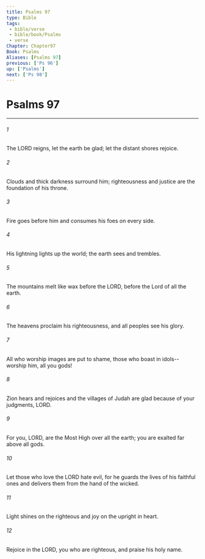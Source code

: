 ```yaml
---
title: Psalms 97
type: Bible
tags:
 - bible/verse
 - bible/book/Psalms
 - verse
Chapter: Chapter97
Book: Psalms
Aliases: [Psalms 97]
previous: ['Ps 96']
up: ['Psalms']
next: ['Ps 98']
---
```

# Psalms 97

***


###### 1 
The LORD reigns, let the earth be glad; let the distant shores rejoice. 

###### 2 
Clouds and thick darkness surround him; righteousness and justice are the foundation of his throne. 

###### 3 
Fire goes before him and consumes his foes on every side. 

###### 4 
His lightning lights up the world; the earth sees and trembles. 

###### 5 
The mountains melt like wax before the LORD, before the Lord of all the earth. 

###### 6 
The heavens proclaim his righteousness, and all peoples see his glory. 

###### 7 
All who worship images are put to shame, those who boast in idols-- worship him, all you gods! 

###### 8 
Zion hears and rejoices and the villages of Judah are glad because of your judgments, LORD. 

###### 9 
For you, LORD, are the Most High over all the earth; you are exalted far above all gods. 

###### 10 
Let those who love the LORD hate evil, for he guards the lives of his faithful ones and delivers them from the hand of the wicked. 

###### 11 
Light shines on the righteous and joy on the upright in heart. 

###### 12 
Rejoice in the LORD, you who are righteous, and praise his holy name. 

